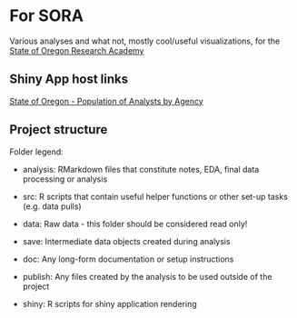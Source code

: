 # For SORA
Various analyses and what not, mostly cool/useful visualizations, for the [State of Oregon Research Academy](https://oregonresearch.org/)

## Shiny App host links
[State of Oregon - Population of Analysts by Agency](https://q47q0h-amelia-vargas.shinyapps.io/shiny-state-analyst-totals/)

## Project structure

Folder legend:

-   analysis: RMarkdown files that constitute notes, EDA, final data processing or analysis

-   src: R scripts that contain useful helper functions or other set-up tasks (e.g. data pulls)

-   data: Raw data - this folder should be considered read only! 

-   save: Intermediate data objects created during analysis

-   doc: Any long-form documentation or setup instructions

-   publish: Any files created by the analysis to be used outside of the project

-   shiny: R scripts for shiny application rendering
